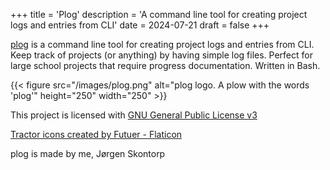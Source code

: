 +++
title = 'Plog'
description = 'A command line tool for creating project logs and entries from CLI'
date = 2024-07-21
draft = false
+++

[plog](https://github.com/jrgn9/plog) is a command line tool for creating project logs and entries from CLI. Keep track of projects (or anything) by having simple log files. Perfect for large school projects that require progress documentation. Written in Bash.

{{< figure src="/images/plog.png" alt="plog logo. A plow with the words 'plog'" height="250" width="250" >}}

This project is licensed with [GNU General Public License v3](https://www.gnu.org/licenses/gpl-3.0.en.html)

[Tractor icons created by Futuer - Flaticon](https://www.flaticon.com/free-icons/tractor)

plog is made by me, Jørgen Skontorp
